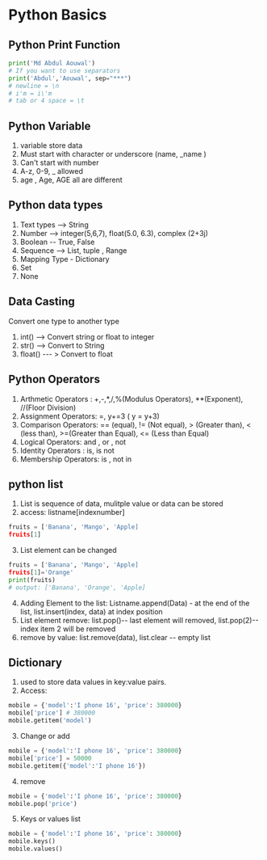 # Python Basics

## Python Print Function
```python
print('Md Abdul Aouwal')
# If you want to use separators 
print('Abdul','Aouwal', sep="***")
# newline = \n
# i'm = i\'m
# tab or 4 space = \t
```

## Python Variable 
1. variable store data 
2. Must start with character or underscore  (name, _name )
3. Can't start with number
4. A-z, 0-9, _ allowed
5. age , Age, AGE all are different 

## Python data types

1. Text types --> String
2. Number --> integer(5,6,7), float(5.0, 6.3), complex (2+3j)
3. Boolean -- True, False 
4. Sequence --> List, tuple , Range 
5. Mapping Type - Dictionary
6. Set 
7. None 

## Data Casting 
Convert one type to another type

1. int() --> Convert string or float to integer
2. str() --> Convert to String
3. float() --- > Convert to float 

## Python Operators 
1. Arthmetic Operators : +,-,*,/,%(Modulus Operators), **(Exponent), //(Floor Division)
2. Assignment Operators:  =, y+=3 ( y = y+3)
3. Comparison Operators:  == (equal), != (Not equal), > (Greater than), < (less than), >=(Greater than Equal), <= (Less than Equal)
4. Logical Operators: and , or , not
5. Identity Operators : is, is not
6. Membership Operators: is , not in

## python list
1. List is sequence of data, mulitple value or data can be stored
2. access: listname[indexnumber]
```python
fruits = ['Banana', 'Mango', 'Apple]
fruits[1]
```
3. List element can be changed
```python
fruits = ['Banana', 'Mango', 'Apple]
fruits[1]='Orange'
print(fruits)
# output: ['Banana', 'Orange', 'Apple]
```
4. Adding Element to the list: Listname.append(Data) - at the end of the list, list.insert(index, data) at index position
5. List element remove: list.pop()-- last element will removed, list.pop(2)-- index item 2 will be removed
6. remove by value: list.remove(data), list.clear -- empty list 

## Dictionary
1.  used to store data values in key:value pairs.
2. Access: 
```python
mobile = {'model':'I phone 16', 'price': 380000}
mobile['price'] # 380000
mobile.getitem('model')
```
3. Change or add
```python
mobile = {'model':'I phone 16', 'price': 380000}
mobile['price'] = 50000 
mobile.getitem({'model':'I phone 16'})
```
4. remove 
```python
mobile = {'model':'I phone 16', 'price': 380000}
mobile.pop('price')
```

5. Keys or values list 
```python
mobile = {'model':'I phone 16', 'price': 380000}
mobile.keys()
mobile.values()
```